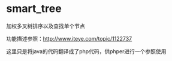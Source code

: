 # smart_tree
加权多叉树排序以及查找单个节点

功能描述参照：http://www.iteye.com/topic/1122737

这里只是将java的代码翻译成了php代码，供phper进行一个参照使用
